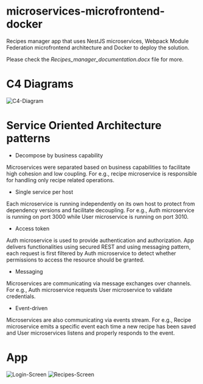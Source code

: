 # microservices-microfrontend-docker

Recipes manager app that uses NestJS microservices, Webpack Module Federation microfrontend architecture and Docker to deploy the solution.

Please check the _Recipes_manager_documentation.docx_ file for more.

# C4 Diagrams

![C4-Diagram](https://i.imgur.com/NHWRFMw.png)


# Service Oriented Architecture patterns

-	Decompose by business capability

Microservices were separated based on business capabilities to facilitate high cohesion and low coupling. For e.g., recipe microservice is responsible for handling only recipe related operations.

-	Single service per host

Each microservice is running independently on its own host to protect from dependency versions and facilitate decoupling. For e.g., Auth microservice is running on port 3000 while User microservice is running on port 3010.

-	Access token

Auth microservice is used to provide authentication and authorization. App delivers functionalities using secured REST and using messaging pattern, each request is first filtered by Auth microservice to detect whether permissions to access the resource should be granted.


-	Messaging

Microservices are communicating via message exchanges over channels. For e.g., Auth microservice requests User microservice to validate credentials.

-	Event-driven

Microservices are also communicating via events stream. For e.g., Recipe microservice emits a specific event each time a new recipe has been saved and User microservices listens and properly responds to the event. 

# App
![Login-Screen](https://i.imgur.com/VtsyWIK.png)
![Recipes-Screen](https://i.imgur.com/dDMCgD6.png)
